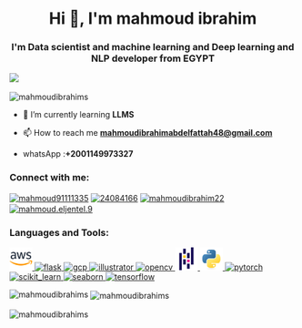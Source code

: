 <h1 align="center">Hi 👋, I'm mahmoud ibrahim</h1>
<h3 align="center">I'm Data scientist and machine learning and Deep learning and NLP developer from EGYPT</h3>
<p align="left"> <img src="https://www.careerguide.com/career/wp-content/uploads/2021/07/EgUx.gif"/> 
</p>

<p align="left"> <img src="https://komarev.com/ghpvc/?username=mahmoudibrahims&label=Profile%20views&color=0e75b6&style=flat" alt="mahmoudibrahims" /> </p>

- 🌱 I’m currently learning **LLMS**

- 📫 How to reach me **mahmoudibrahimabdelfattah48@gmail.com**

- whatsApp :**+2001149973327**

<h3 align="left">Connect with me:</h3>
<p align="left">
<a href="https://twitter.com/mahmoud91111335" target="blank"><img align="center" src="https://raw.githubusercontent.com/rahuldkjain/github-profile-readme-generator/master/src/images/icons/Social/twitter.svg" alt="mahmoud91111335" height="30" width="40" /></a>
<a href="https://stackoverflow.com/users/24084166" target="blank"><img align="center" src="https://raw.githubusercontent.com/rahuldkjain/github-profile-readme-generator/master/src/images/icons/Social/stack-overflow.svg" alt="24084166" height="30" width="40" /></a>
<a href="https://kaggle.com/mahmoudibrahim22" target="blank"><img align="center" src="https://raw.githubusercontent.com/rahuldkjain/github-profile-readme-generator/master/src/images/icons/Social/kaggle.svg" alt="mahmoudibrahim22" height="30" width="40" /></a>
<a href="https://fb.com/mahmoud.eljentel.9" target="blank"><img align="center" src="https://raw.githubusercontent.com/rahuldkjain/github-profile-readme-generator/master/src/images/icons/Social/facebook.svg" alt="mahmoud.eljentel.9" height="30" width="40" /></a>
</p>

<h3 align="left">Languages and Tools:</h3>
<p align="left"> <a href="https://aws.amazon.com" target="_blank" rel="noreferrer"> <img src="https://raw.githubusercontent.com/devicons/devicon/master/icons/amazonwebservices/amazonwebservices-original-wordmark.svg" alt="aws" width="40" height="40"/> </a> <a href="https://flask.palletsprojects.com/" target="_blank" rel="noreferrer"> <img src="https://www.vectorlogo.zone/logos/pocoo_flask/pocoo_flask-icon.svg" alt="flask" width="40" height="40"/> </a> <a href="https://cloud.google.com" target="_blank" rel="noreferrer"> <img src="https://www.vectorlogo.zone/logos/google_cloud/google_cloud-icon.svg" alt="gcp" width="40" height="40"/> </a> <a href="https://www.adobe.com/in/products/illustrator.html" target="_blank" rel="noreferrer"> <img src="https://www.vectorlogo.zone/logos/adobe_illustrator/adobe_illustrator-icon.svg" alt="illustrator" width="40" height="40"/> </a> <a href="https://opencv.org/" target="_blank" rel="noreferrer"> <img src="https://www.vectorlogo.zone/logos/opencv/opencv-icon.svg" alt="opencv" width="40" height="40"/> </a> <a href="https://pandas.pydata.org/" target="_blank" rel="noreferrer"> <img src="https://raw.githubusercontent.com/devicons/devicon/2ae2a900d2f041da66e950e4d48052658d850630/icons/pandas/pandas-original.svg" alt="pandas" width="40" height="40"/> </a> <a href="https://www.python.org" target="_blank" rel="noreferrer"> <img src="https://raw.githubusercontent.com/devicons/devicon/master/icons/python/python-original.svg" alt="python" width="40" height="40"/> </a> <a href="https://pytorch.org/" target="_blank" rel="noreferrer"> <img src="https://www.vectorlogo.zone/logos/pytorch/pytorch-icon.svg" alt="pytorch" width="40" height="40"/> </a> <a href="https://scikit-learn.org/" target="_blank" rel="noreferrer"> <img src="https://upload.wikimedia.org/wikipedia/commons/0/05/Scikit_learn_logo_small.svg" alt="scikit_learn" width="40" height="40"/> </a> <a href="https://seaborn.pydata.org/" target="_blank" rel="noreferrer"> <img src="https://seaborn.pydata.org/_images/logo-mark-lightbg.svg" alt="seaborn" width="40" height="40"/> </a> <a href="https://www.tensorflow.org" target="_blank" rel="noreferrer"> <img src="https://www.vectorlogo.zone/logos/tensorflow/tensorflow-icon.svg" alt="tensorflow" width="40" height="40"/> </a> </p>

<p><img align="left" src="https://github-readme-stats.vercel.app/api/top-langs?username=mahmoudibrahims&show_icons=true&locale=en&layout=compact" alt="mahmoudibrahims" /></p>

<p>&nbsp;<img align="center" src="https://github-readme-stats.vercel.app/api?username=mahmoudibrahims&show_icons=true&locale=en" alt="mahmoudibrahims" /></p>

<p><img align="center" src="https://github-readme-streak-stats.herokuapp.com/?user=mahmoudibrahims&" alt="mahmoudibrahims" /></p>






